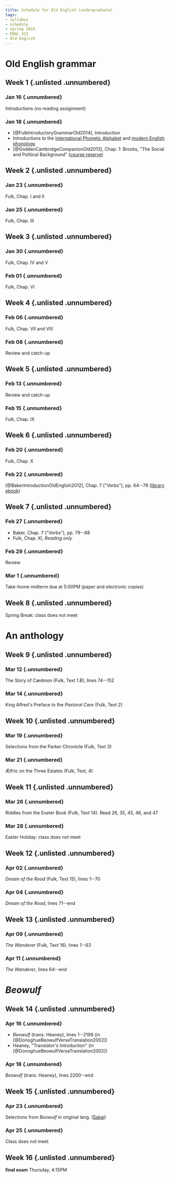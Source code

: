 ```yaml
---
title: Schedule for Old English (undergraduate)
tags:
- syllabus
- schedule
- spring 2024
- ENGL 321
- Old English
---
```

[course reserve]: https://luc.primo.exlibrisgroup.com/discovery/search?query=any,contains,cornelius%20321&tab=CourseReserves&search_scope=CourseReserves&vid=01LUC_INST:01LUC
[Sakai]: https://sakai.luc.edu/portal/directtool/0d4ee0b0-42d1-4868-98e2-8aa0cd77b220/

# Old English grammar
## Week 1 {.unlisted .unnumbered}
### Jan 16 {.unnumbered}
Introductions (no reading assignment)

### Jan 18 {.unnumbered}
- [@FulkIntroductoryGrammarOld2014], Introduction
- Introductions to the [International Phonetic Alphabet](https://enunciate.arts.ubc.ca/linguistics/world-sounds/)
  and [modern English phonology](https://enunciate.arts.ubc.ca/linguistics/introductory-videos/)
- [@GoddenCambridgeCompanionOld2013], Chap. 1: Brooks, "The Social and Political Background" ([course reserve])

## Week 2 {.unlisted .unnumbered}
### Jan 23 {.unnumbered}
Fulk, Chap. I and II
<!-- Baker, Grammar review-->

### Jan 25 {.unnumbered}
Fulk, Chap. III

## Week 3 {.unlisted .unnumbered}
### Jan 30 {.unnumbered}
Fulk, Chap. IV and V

### Feb 01 {.unnumbered}
Fulk, Chap. VI

## Week 4 {.unlisted .unnumbered}
### Feb 06 {.unnumbered}
Fulk, Chap. VII and VIII

### Feb 08 {.unnumbered}
Review and catch-up

## Week 5 {.unlisted .unnumbered}
### Feb 13 {.unnumbered}
Review and catch-up

### Feb 15 {.unnumbered}
Fulk, Chap. IX

## Week 6 {.unlisted .unnumbered}
### Feb 20 {.unnumbered}
Fulk, Chap. X

### Feb 22 {.unnumbered}
[@BakerIntroductionOldEnglish2012], Chap. 7 ("Verbs"), pp. 64--79 ([library ebook](https://luc.primo.exlibrisgroup.com/discovery/fulldisplay?docid=alma99213974107802506&context=L&vid=01LUC_INST:01LUC&search_scope=MyInst_and_CI&tab=Everything&lang=en))

## Week 7 {.unlisted .unnumbered}
### Feb 27 {.unnumbered}
- Baker, Chap. 7 ("Verbs"), pp. 79--88
- Fulk, Chap. XI, *Reading only*

### Feb 29 {.unnumbered}
Review

### Mar 1 {.unnumbered}
Take-home midterm due at 5:00PM (paper and electronic copies)

## Week 8 {.unlisted .unnumbered}
Spring Break: class does not meet

# An anthology
## Week 9 {.unlisted .unnumbered}
### Mar 12 {.unnumbered}
The Story of Cædmon (Fulk, Text 1.B), lines 74--152

### Mar 14 {.unnumbered}
King Alfred's Preface to the *Pastoral Care* (Fulk, Text 2)

## Week 10 {.unlisted .unnumbered}
### Mar 19 {.unnumbered}
Selections from the Parker Chronicle (Fulk, Text 3)

### Mar 21 {.unnumbered}
Ælfric on the Three Estates (Fulk, Text, 4)

## Week 11 {.unlisted .unnumbered}
### Mar 26 {.unnumbered}
Riddles from the Exeter Book (Fulk, Text 14).
Read 26, 35, 45, 46, and 47

### Mar 28 {.unnumbered}
Easter Holiday: class does not meet

## Week 12 {.unlisted .unnumbered}
### Apr 02 {.unnumbered}
*Dream of the Rood* (Fulk, Text 15), lines 1--70

### Apr 04 {.unnumbered}
*Dream of the Rood*, lines 71--end

## Week 13 {.unlisted .unnumbered}
### Apr 09 {.unnumbered}
*The Wanderer* (Fulk, Text 16), lines 1--63

### Apr 11 {.unnumbered}
*The Wanderer*, lines 64--end

# *Beowulf*
## Week 14 {.unlisted .unnumbered}
### Apr 16 {.unnumbered}
- *Beowulf* (trans. Heaney), lines 1--2199 (in [@DonoghueBeowulfVerseTranslation2002])
- Heaney, "Translator's Introduction" (in [@DonoghueBeowulfVerseTranslation2002])

### Apr 18 {.unnumbered}
*Beowulf* (trans. Heaney), lines 2200--end
<!--
- Robinson, "The Tomb of *Beowulf*"
-->

## Week 15 {.unlisted .unnumbered}
### Apr 23 {.unnumbered}
Selections from *Beowulf* in original lang. ([Sakai])

### Apr 25 {.unnumbered}
Class does not meet

## Week 16 {.unlisted .unnumbered}
**final exam** Thursday, 4:15PM
